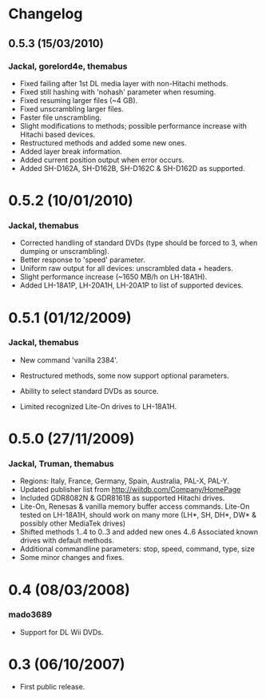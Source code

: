 # Changelog

### 

## 0.5.3 (15/03/2010)

### Jackal, gorelord4e, themabus

- Fixed failing after 1st DL media layer with non-Hitachi methods.
- Fixed still hashing with 'nohash' parameter when resuming.
- Fixed resuming larger files (~4 GB).
- Fixed unscrambling larger files.
- Faster file unscrambling.
- Slight modifications to methods;
  possible performance increase with Hitachi based devices.
- Restructured methods and added some new ones.
- Added layer break information.
- Added current position output when error occurs.
- Added SH-D162A, SH-D162B, SH-D162C & SH-D162D as supported.
### 

# 0.5.2 (10/01/2010)

### Jackal, themabus

- Corrected handling of standard DVDs
  (type should be forced to 3, when dumping or unscrambling).
- Better response to 'speed' parameter.
- Uniform raw output for all devices: unscrambled data + headers.
- Slight performance increase (~1650 MB/h on LH-18A1H).
- Added LH-18A1P, LH-20A1H, LH-20A1P to list of supported devices.
### 

# 0.5.1 (01/12/2009)

### Jackal, themabus

- New command 'vanilla 2384'.

- Restructured methods, some now support optional parameters.

- Ability to select standard DVDs as source.

- Limited recognized Lite-On drives to LH-18A1H.

  ### 
# 0.5.0 (27/11/2009)

### Jackal, Truman, themabus

- Regions: Italy, France, Germany, Spain, Australia, PAL-X, PAL-Y.
- Updated publisher list from http://wiitdb.com/Company/HomePage
- Included GDR8082N & GDR8161B as supported Hitachi drives.
- Lite-On, Renesas & vanilla memory buffer access commands.
  Lite-On tested on LH-18A1H, should work on many more
  (LH*, SH, DH*, DW* & possibly other MediaTek drives)
- Shifted methods 1..4 to 0..3 and added new ones 4..6
  Associated known drives with default methods.
- Additional commandline parameters:
  stop, speed, command, type, size
- Some minor changes and fixes.
### 

# 0.4 (08/03/2008)

### mado3689

- Support for DL Wii DVDs.

  ### 

# 0.3 (06/10/2007)

- First public release.
